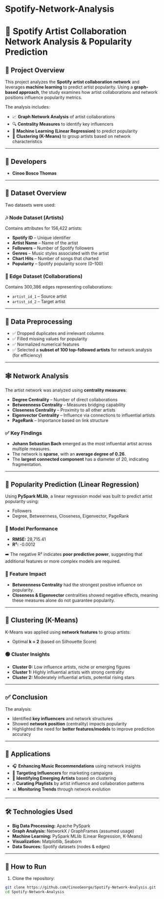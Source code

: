 # Spotify-Network-Analysis
# 🎵 Spotify Artist Collaboration Network Analysis & Popularity Prediction  

## 📌 Project Overview  
This project analyzes the **Spotify artist collaboration network** and leverages **machine learning** to predict artist popularity. Using a **graph-based approach**, the study examines how artist collaborations and network positions influence popularity metrics.  

The analysis includes:  
- 📈 **Graph Network Analysis** of artist collaborations  
- 🔍 **Centrality Measures** to identify key influencers  
- 🤖 **Machine Learning (Linear Regression)** to predict popularity  
- 🔗 **Clustering (K-Means)** to group artists based on network characteristics  

---

## 👤 Developers  
- **Cinoo Bosco Thomas**  

---

## 📂 Dataset Overview  
Two datasets were used:  

### 🎶 Node Dataset (Artists)  
Contains attributes for 156,422 artists:  
- **Spotify ID** – Unique identifier  
- **Artist Name** – Name of the artist  
- **Followers** – Number of Spotify followers  
- **Genres** – Music styles associated with the artist  
- **Chart Hits** – Number of songs that charted  
- **Popularity** – Spotify popularity score (0–100)  

### 🎼 Edge Dataset (Collaborations)  
Contains 300,386 edges representing collaborations:  
- `artist_id_1` – Source artist  
- `artist_id_2` – Target artist  

---

## 🔄 Data Preprocessing  
- ✅ Dropped duplicates and irrelevant columns  
- ✅ Filled missing values for popularity  
- ✅ Normalized numerical features  
- ✅ Selected a **subset of 100 top-followed artists** for network analysis (for efficiency)  

---

## 🕸️ Network Analysis  
The artist network was analyzed using **centrality measures**:  
- **Degree Centrality** – Number of direct collaborations  
- **Betweenness Centrality** – Measures bridging capability  
- **Closeness Centrality** – Proximity to all other artists  
- **Eigenvector Centrality** – Influence via connections to influential artists  
- **PageRank** – Importance based on link structure  

### ✅ Key Findings  
- **Johann Sebastian Bach** emerged as the most influential artist across multiple measures.  
- The network is **sparse**, with an **average degree of 0.26**.  
- The **largest connected component** has a diameter of 20, indicating fragmentation.  

---

## 🤖 Popularity Prediction (Linear Regression)  
Using **PySpark MLlib**, a linear regression model was built to predict artist popularity using:  
- Followers  
- Degree, Betweenness, Closeness, Eigenvector, PageRank  

### 🧪 Model Performance  
- **RMSE:** 28,715.41  
- **R²:** -0.0012  

➡️ The negative R² indicates **poor predictive power**, suggesting that additional features or more complex models are required.  

### 🎯 Feature Impact  
- **Betweenness Centrality** had the strongest positive influence on popularity.  
- **Closeness & Eigenvector** centralities showed negative effects, meaning these measures alone do not guarantee popularity.  

---

## 🎯 Clustering (K-Means)  
K-Means was applied using **network features** to group artists:  
- Optimal **k = 2** (based on Silhouette Score)  

### 🟢 Cluster Insights  
- **Cluster 0:** Low influence artists, niche or emerging figures  
- **Cluster 1:** Highly influential artists with strong centrality  
- **Cluster 2:** Moderately influential artists, potential rising stars  

---

## ✅ Conclusion  
The analysis:  
- Identified **key influencers** and network structures  
- Showed **network position** (centrality) impacts popularity  
- Highlighted the need for **better features/models** to improve prediction accuracy  

---

## 🎯 Applications  
- 🎧 **Enhancing Music Recommendations** using network insights  
- 📢 **Targeting Influencers** for marketing campaigns  
- 🚀 **Identifying Emerging Artists** based on clustering  
- 🎶 **Curating Playlists** by artist influence and collaboration patterns  
- 📊 **Monitoring Trends** through network evolution  

---

## 🛠️ Technologies Used  
- **Big Data Processing:** Apache PySpark  
- **Graph Analysis:** NetworkX / GraphFrames (assumed usage)  
- **Machine Learning:** PySpark MLlib (Linear Regression, K-Means)  
- **Visualization:** Matplotlib, Seaborn  
- **Data Sources:** Spotify datasets (nodes & edges)  

---

## 🚀 How to Run  
1. Clone the repository:  
```bash
git clone https://github.com/CinooGeorge/Spotify-Network-Analysis.git
cd Spotify-Network-Analysis
